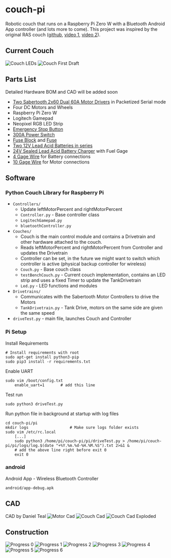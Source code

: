 # couch-pi
Robotic couch that runs on a Raspberry Pi Zero W with a Bluetooth Android App controller (and lots more to come). This project was inspired by the original RAS couch ([github](https://github.com/ut-ras/couch-firmware), [video 1](https://www.youtube.com/watch?v=L9J6vn5uEHM), [video 2](https://www.youtube.com/watch?v=2wl4B_LGgxU)).


## Current Couch
![Couch LEDs](img/couch_lights.jpg)
![Couch First Draft](img/couch_firstdraft.png)


## Parts List
Detailed Hardware BOM and CAD will be added soon
* [Two Sabertooth 2x60 Dual 60A Motor Drivers](https://www.amazon.com/Sabertooth-2x60-Dual-Motor-Driver/dp/B00B3Z347W) in Packetized Serial mode
* Four DC Motors and Wheels
* Raspberry Pi Zero W
* Logitech Gamepad
* Neopixel RGB LED Strip
* [Emergency Stop Button](https://www.amazon.com/JMAF-Mushroom-Emergency-Button-Switch/dp/B07BCY7HGN)
* [300A Power Switch](https://www.amazon.com/Blue-Sea-Systems-Battery-Switch/dp/B00445KFZ2)
* [Fuse Block](https://www.amazon.com/gp/product/B000K2K7TW) and [Fuse](https://www.amazon.com/gp/product/B005EUTA3E)
* [Two 12V Lead Acid Batteries in series](https://www.amazon.com/Universal-UB12550GRP22NF-UB12550-Group-Battery/dp/B00HSW8FYQ)
* [24V Sealed Lead Acid Battery Charger](https://www.amazon.com/gp/product/B072Y228D6) with Fuel Gage
* [4 Gage Wire](https://www.mcmaster.com/6948k92) for Battery connections
* [10 Gage Wire](https://www.mcmaster.com/6659t18) for Motor connections


## Software
### Python Couch Library for Raspberry Pi
 * `Controllers/`
     * Update leftMotorPercent and rightMotorPercent
     * `Controller.py` - Base controller class
     * `LogitechGamepad.py`
     * `bluetoothController.py`
 * `Couches/`
     * Couch is the main control module and contains a Drivetrain and other hardware attached to the couch. 
     * Reads leftMotorPercent and rightMotorPercent from Controller and updates the Drivetrain
     * Controller can be set, in the future we might want to switch which controller is active (physical backup controller for wireless)
     * `Couch.py` - Base couch class
     * `testBenchCouch.py` - Current couch implementation, contains an LED strip and uses a fixed Timer to update the TankDrivetrain
     * `Led.py` - LED functions and modules
 * `Drivetrains/`
     * Communicates with the Sabertooth Motor Controllers to drive the Motors
     * `TankDrivetrain.py` - Tank Drive, motors on the same side are given the same speed
 * `driveTest.py` - main file, launches Couch and Controller
### Pi Setup
Install Requirements
```
# Install requirements with root
sudo apt-get install python3-pip
sudo pip3 install -r requirements.txt
```
Enable UART
```
sudo vim /boot/config.txt
    enable_uart=1       # add this line
```
Test run
```
sudo python3 driveTest.py
```

Run python file in background at startup with log files
```
cd couch-pi/pi
mkdir logs                  # Make sure logs folder exists
sudo vim /etc/rc.local
    [...]
    sudo python3 /home/pi/couch-pi/pi/driveTest.py > /home/pi/couch-pi/pi/logs/log.$(date "+%Y.%m.%d-%H.%M.%S").txt 2>&1 &
    # add the above line right before exit 0
    exit 0      
```
### android
Android App - Wireless Bluetooth Controller
```
android/app-debug.apk
```


## CAD
CAD by Daniel Teal
![Motor Cad](img/motor.png)
![Couch Cad](img/couch_cad.jpg)
![Couch Cad Exploded](img/couch_cad_exploded.jpg)


## Construction
![Progress 0](img/progress_0.jpg)
![Progress 1](img/progress_1.jpg)
![Progress 2](img/progress_2.jpg)
![Progress 3](img/progress_3.jpg)
![Progress 4](img/progress_4.jpg)
![Progress 5](img/progress_5.jpg)
![Progress 6](img/progress_6.jpg)
